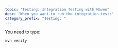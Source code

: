 ```yaml
---
topic: "Testing: Integration Testing with Maven"
desc: "When you want to run the integration tests"
category_prefix: "Testing: "
---
```


You need to type:

```
mvn verify
```
